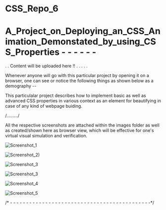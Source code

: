 # CSS_Repo_6

# A_Project_on_Deploying_an_CSS_Animation_Demonstated_by_using_CSS_Properties - - - - - -


.
.
Content will be uploaded here !! 
.
.
.
.
.

Whenever anyone will go with this particular project by opening it on a browser, one can see or notice the following things as shown below as a demography --

This particulalar project describes how to implement basic as well as advanced CSS properties in various context as an element for beautifying in case of any kind of webpage buiding.

/........./

All the respective screenshots are attached within the images folder as well as created/shown here as browser view, which will be effective for one's virtual visual simulation and verification.

![Screenshot_1](https://user-images.githubusercontent.com/65014749/88359340-ec7f3b00-cd8f-11ea-8aa3-b1fdbcdf6a25.png)

![Screenshot_2)](https://user-images.githubusercontent.com/65014749/88359365-ff920b00-cd8f-11ea-891a-2f27a929c95a.png)

![Screenshot_3](https://user-images.githubusercontent.com/65014749/88359993-51d42b80-cd92-11ea-8418-f010319523a7.png)


![Screenshot_3](https://user-images.githubusercontent.com/65014749/88359391-1173ae00-cd90-11ea-8bcb-910591058906.png)

![Screenshot_4](https://user-images.githubusercontent.com/65014749/88359409-22bcba80-cd90-11ea-837f-ad17c75d05f9.png)

![Screenshot_5](https://user-images.githubusercontent.com/65014749/88359441-3536f400-cd90-11ea-9ce0-98d239f5aa3e.png)

/* - - - - - - - - - - - - - - - - - - - - - - - - - - - - - - - - - - - - - - - - - - - -*/
